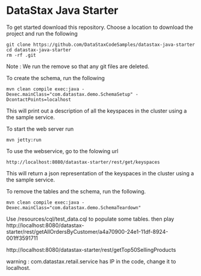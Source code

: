 DataStax Java Starter
========================

To get started download this repository. Choose a location to download the project and run the following
```
git clone https://github.com/DataStaxCodeSamples/datastax-java-starter
cd datastax-java-starter
rm -rf .git
```
Note : We run the remove so that any git files are deleted.

To create the schema, run the following

	mvn clean compile exec:java -Dexec.mainClass="com.datastax.demo.SchemaSetup" -DcontactPoints=localhost
	
This will print out a description of all the keyspaces in the cluster using a the sample service. 
	
To start the web server run 

	mvn jetty:run

To use the webservice, go to the folowing url

	http://localhost:8080/datastax-starter/rest/get/keyspaces
	
This will return a json representation of the keyspaces in the cluster using a the sample service.	

To remove the tables and the schema, run the following.

    mvn clean compile exec:java -Dexec.mainClass="com.datastax.demo.SchemaTeardown"

Use /resources/cql/test_data.cql to populate some tables.
then play
http://localhost:8080/datastax-starter/rest/getAllOrdersByCustomer/a4a70900-24e1-11df-8924-001ff3591711

http://localhost:8080/datastax-starter/rest/getTop50SellingProducts

warning : com.datastax.retail.service has IP in the code, change it to localhost.





    
    
